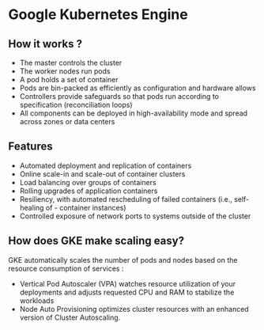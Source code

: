 # Google Kubernetes Engine 

## How it works ?
- The master controls the cluster 
- The worker nodes run pods 
- A pod holds a set of container 
- Pods are bin-packed as efficiently as configuration and hardware allows
- Controllers provide safeguards so that pods run according to specification (reconciliation loops)
- All components can be deployed in high-availability mode and spread across zones or data centers

## Features 
- Automated deployment and replication of containers
- Online scale-­in and scale-­out of container clusters
- Load balancing over groups of containers
- Rolling upgrades of application containers
- Resiliency, with automated rescheduling of failed containers (i.e., self­-healing of - container instances)
- Controlled exposure of network ports to systems outside of the cluster

## How does GKE make scaling easy?
GKE automatically scales the number of pods and nodes based on the resource consumption of services :
- Vertical Pod Autoscaler (VPA) watches resource utilization of your deployments and adjusts requested CPU and RAM to stabilize the workloads 
- Node Auto Provisioning optimizes cluster resources with an enhanced version of Cluster Autoscaling.